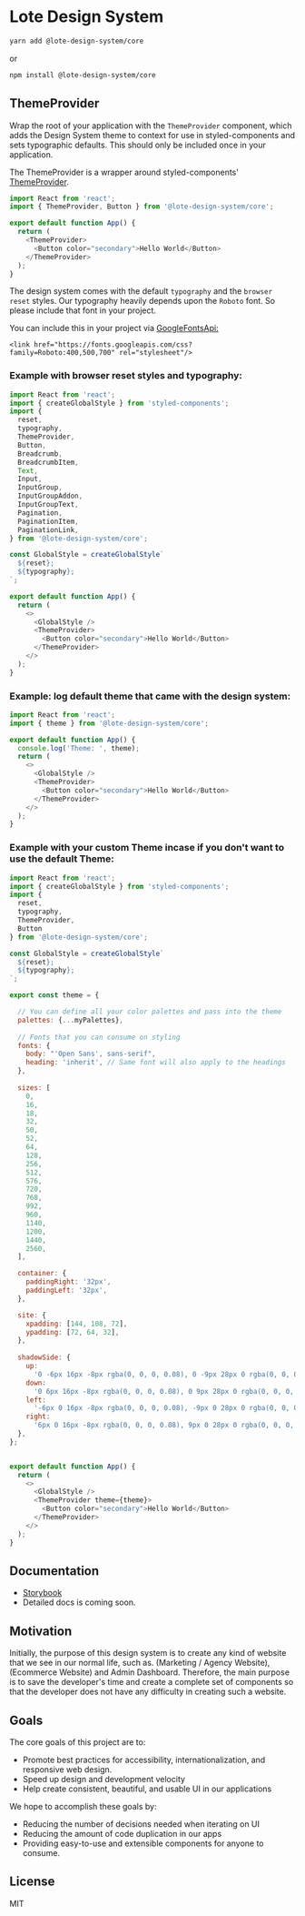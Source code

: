 # Lote Design System

```sh
yarn add @lote-design-system/core
```
or
```sh
npm install @lote-design-system/core
```

## ThemeProvider

Wrap the root of your application with the  `ThemeProvider`  component, which adds the Design System theme to context for use in styled-components and sets typographic defaults. This should only be included once in your application.

The ThemeProvider is a wrapper around styled-components'  [ThemeProvider](https://www.styled-components.com/docs/advanced#theming).
```js
import React from 'react';
import { ThemeProvider, Button } from '@lote-design-system/core';

export default function App() {
  return (
    <ThemeProvider>
      <Button color="secondary">Hello World</Button>
    </ThemeProvider>
  );
}
```

The design system comes with the default `typography` and the `browser reset` styles. Our typography heavily depends upon the `Roboto` font. So please include that font in your project.

You can include this in your project via [GoogleFontsApi:](https://fonts.google.com/specimen/Roboto)

    <link href="https://fonts.googleapis.com/css?family=Roboto:400,500,700" rel="stylesheet"/>

### Example with browser reset styles and typography:
```js
import React from 'react';
import { createGlobalStyle } from 'styled-components';
import {
  reset,
  typography,
  ThemeProvider,
  Button,
  Breadcrumb,
  BreadcrumbItem,
  Text,
  Input,
  InputGroup,
  InputGroupAddon,
  InputGroupText,
  Pagination,
  PaginationItem,
  PaginationLink,
} from '@lote-design-system/core';

const GlobalStyle = createGlobalStyle`
  ${reset};
  ${typography};
`;

export default function App() {
  return (
    <>
      <GlobalStyle />
      <ThemeProvider>
        <Button color="secondary">Hello World</Button>
      </ThemeProvider>
    </>
  );
}

```

### Example: log default theme that came with the design system:
```js
import React from 'react';
import { theme } from '@lote-design-system/core';

export default function App() {
  console.log('Theme: ', theme);
  return (
    <>
      <GlobalStyle />
      <ThemeProvider>
        <Button color="secondary">Hello World</Button>
      </ThemeProvider>
    </>
  );
}
```

### Example with your custom Theme incase if you don't want to use the default Theme:

```js
import React from 'react';
import { createGlobalStyle } from 'styled-components';
import {
  reset,
  typography,
  ThemeProvider,
  Button
} from '@lote-design-system/core';

const GlobalStyle = createGlobalStyle`
  ${reset};
  ${typography};
`;

export const theme = {

  // You can define all your color palettes and pass into the theme
  palettes: {...myPalettes},
  
  // Fonts that you can consume on styling
  fonts: {
    body: "'Open Sans', sans-serif", 
    heading: 'inherit', // Same font will also apply to the headings
  },
  
  sizes: [
    0,
    16,
    18,
    32,
    50,
    52,
    64,
    128,
    256,
    512,
    576,
    720,
    768,
    992,
    960,
    1140,
    1200,
    1440,
    2560,
  ],

  container: {
    paddingRight: '32px',
    paddingLeft: '32px',
  },

  site: {
    xpadding: [144, 108, 72],
    ypadding: [72, 64, 32],
  },
  
  shadowSide: {
    up:
      '0 -6px 16px -8px rgba(0, 0, 0, 0.08), 0 -9px 28px 0 rgba(0, 0, 0, 0.05), 0 -12px 48px 16px rgba(0, 0, 0, 0.03)',
    down:
      '0 6px 16px -8px rgba(0, 0, 0, 0.08), 0 9px 28px 0 rgba(0, 0, 0, 0.05), 0 12px 48px 16px rgba(0, 0, 0, 0.03)',
    left:
      '-6px 0 16px -8px rgba(0, 0, 0, 0.08), -9px 0 28px 0 rgba(0, 0, 0, 0.05), -12px 0 48px 16px rgba(0, 0, 0, 0.03)',
    right:
      '6px 0 16px -8px rgba(0, 0, 0, 0.08), 9px 0 28px 0 rgba(0, 0, 0, 0.05), 12px 0 48px 16px rgba(0, 0, 0, 0.03)',
  },
};


export default function App() {
  return (
    <>
      <GlobalStyle />
      <ThemeProvider theme={theme}>
        <Button color="secondary">Hello World</Button>
      </ThemeProvider>
    </>
  );
}
```

## Documentation

- [Storybook](https://lotesystem.github.io/lote-design-system/packages/core/www)
- Detailed docs is coming soon.

## Motivation

Initially, the purpose of this design system is to create any kind of website that we see in our normal life, such as. (Marketing / Agency Website), (Ecommerce Website) and Admin Dashboard. Therefore, the main purpose is to save the developer's time and create a complete set of components so that the developer does not have any difficulty in creating such a website.

## Goals

The core goals of this project are to:

- Promote best practices for accessibility, internationalization, and
  responsive web design.
- Speed up design and development velocity
- Help create consistent, beautiful, and usable UI in our applications

We hope to accomplish these goals by:

- Reducing the number of decisions needed when iterating on UI
- Reducing the amount of code duplication in our apps
- Providing easy-to-use and extensible components for anyone to consume.

## License
MIT
